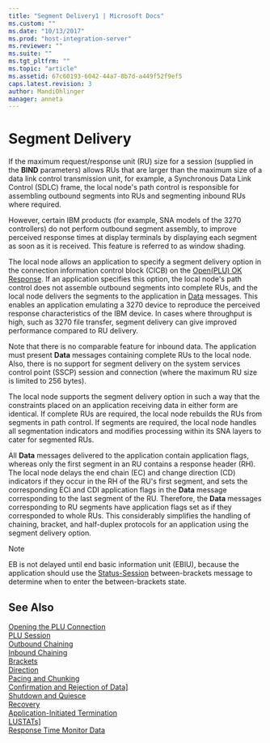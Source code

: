 ```yaml
---
title: "Segment Delivery1 | Microsoft Docs"
ms.custom: ""
ms.date: "10/13/2017"
ms.prod: "host-integration-server"
ms.reviewer: ""
ms.suite: ""
ms.tgt_pltfrm: ""
ms.topic: "article"
ms.assetid: 67c60193-6042-44a7-8b7d-a449f52f9ef5
caps.latest.revision: 3
author: MandiOhlinger
manager: anneta
---
```

# Segment Delivery
If the maximum request/response unit (RU) size for a session (supplied in the **BIND** parameters) allows RUs that are larger than the maximum size of a data link control transmission unit, for example, a Synchronous Data Link Control (SDLC) frame, the local node's path control is responsible for assembling outbound segments into RUs and segmenting inbound RUs where required.  
  
 However, certain IBM products (for example, SNA models of the 3270 controllers) do not perform outbound segment assembly, to improve perceived response times at display terminals by displaying each segment as soon as it is received. This feature is referred to as window shading.  
  
 The local node allows an application to specify a segment delivery option in the connection information control block (CICB) on the [Open(PLU) OK Response](../Topic/Open\(PLU\)%20OResponse1.md). If an application specifies this option, the local node's path control does not assemble outbound segments into complete RUs, and the local node delivers the segments to the application in [Data](../Topic/Data2.md) messages. This enables an application emulating a 3270 device to reproduce the perceived response characteristics of the IBM device. In cases where throughput is high, such as 3270 file transfer, segment delivery can give improved performance compared to RU delivery.  
  
 Note that there is no comparable feature for inbound data. The application must present **Data** messages containing complete RUs to the local node. Also, there is no support for segment delivery on the system services control point (SSCP) session and connection (where the maximum RU size is limited to 256 bytes).  
  
 The local node supports the segment delivery option in such a way that the constraints placed on an application receiving data in either form are identical. If complete RUs are required, the local node rebuilds the RUs from segments in path control. If segments are required, the local node handles all segmentation indicators and modifies processing within its SNA layers to cater for segmented RUs.  
  
 All **Data** messages delivered to the application contain application flags, whereas only the first segment in an RU contains a response header (RH). The local node delays the end chain (EC) and change direction (CD) indicators if they occur in the RH of the RU's first segment, and sets the corresponding ECI and CDI application flags in the **Data** message corresponding to the last segment of the RU. Therefore, the **Data** messages corresponding to RU segments have application flags set as if they corresponded to whole RUs. This considerably simplifies the handling of chaining, bracket, and half-duplex protocols for an application using the segment delivery option.  
  
> [!NOTE]
>  EB is not delayed until end basic information unit (EBIU), because the application should use the [Status-Session](../Topic/Status-Session1.md) between-brackets message to determine when to enter the between-brackets state.  
  
## See Also  
 [Opening the PLU Connection](../core/opening-the-plu-connection.md)   
 [PLU Session](../core/plu-session.md)   
 [Outbound Chaining](../core/outbound-chaining.md)   
 [Inbound Chaining](../core/inbound-chaining.md)   
 [Brackets](../core/brackets.md)   
 [Direction](../core/direction.md)   
 [Pacing and Chunking](../core/pacing-and-chunking.md)   
 [Confirmation and Rejection of Data\]](../core/confirmation-and-rejection-of-data].md)   
 [Shutdown and Quiesce](../core/shutdown-and-quiesce.md)   
 [Recovery](../core/recovery.md)   
 [Application-Initiated Termination](../core/application-initiated-termination.md)   
 [LUSTATs\]](../core/lustats].md)   
 [Response Time Monitor Data](../core/response-time-monitor-data.md)